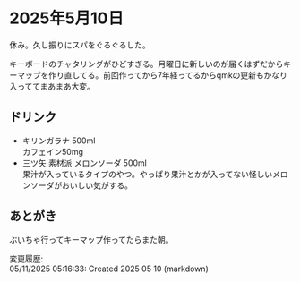 # 2025年5月10日

休み。久し振りにスパをぐるぐるした。

キーボードのチャタリングがひどすぎる。月曜日に新しいのが届くはずだからキーマップを作り直してる。前回作ってから7年経ってるからqmkの更新もかなり入っててまあまあ大変。

## ドリンク

- キリンガラナ 500ml  
カフェイン50mg
- 三ツ矢 素材派 メロンソーダ 500ml  
果汁が入っているタイプのやつ。やっぱり果汁とかが入ってない怪しいメロンソーダがおいしい気がする。

## あとがき

ぶいちゃ行ってキーマップ作ってたらまた朝。

変更履歴:  
05/11/2025 05:16:33: Created 2025 05 10 (markdown)  
